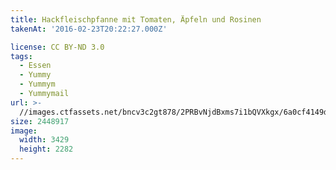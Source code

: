 ```yaml
---
title: Hackfleischpfanne mit Tomaten, Äpfeln und Rosinen
takenAt: '2016-02-23T20:22:27.000Z'

license: CC BY-ND 3.0
tags:
  - Essen
  - Yummy
  - Yummym
  - Yummymail
url: >-
  //images.ctfassets.net/bncv3c2gt878/2PRBvNjdBxms7i1bQVXkgx/6a0cf4149d38d6b64826e03555efa195/hackfleischpfanne-mit-tomaten-pfeln-und-rosinen_24965319760_o
size: 2448917
image:
  width: 3429
  height: 2282
---
```

